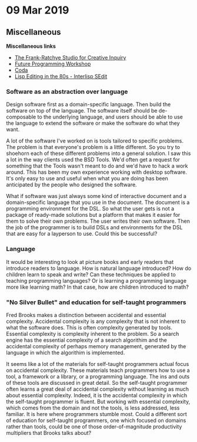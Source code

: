 # 09 Mar 2019

## Miscellaneous

**Miscellaneous links**

- [The Frank-Ratchye Studio for Creative Inquiry](http://studioforcreativeinquiry.org/)
- [Future Programming Workshop](http://www.future-programming.org/2015/index.html)
- [Coda](https://coda.io/welcome)
- [Lisp Editing in the 80s - Interlisp SEdit](https://www.youtube.com/watch?v=2qsmF8HHskg)

### Software as an abstraction over language

Design software first as a domain-specific language.
Then build the software on top of the language.
The software itself should be de-composable to the underlying language, and 
users should be able to use the language to extend the software or make the 
software do what they want.

A lot of the software I've worked on is tools tailored to specific problems.
The problem is that everyone's problem is a little different.
So you try to shoehorn each of these different problems into a general solution.
I saw this a lot in the way clients used the BSD Tools.
We'd often get a request for something that the Tools wasn't meant to do and 
we'd have to hack a work around.
This has been my own experience working with desktop software.
It's only easy to use and useful when what you are doing has been anticipated
by the people who designed the software.

What if software was just always some kind of interactive document and a 
domain-specific language that you use in the document.
The document is a programming environment for the DSL.
So what the user gets is not a package of ready-made solutions but a platform 
that makes it easier for them to solve their own problems.
The user writes their own software.
Then the job of the programmer is to build DSLs and environments for the DSL that
are easy for a layperson to use.
Could this be successful?

### Language

It would be interesting to look at picture books and early readers that 
introduce readers to language.
How is natural language introduced?
How do children learn to speak and write?
Can these techniques be applied to teaching programming languages?
Or is learning a programming language more like learning math?
In that case, how are children introduced to math?

### "No Silver Bullet" and education for self-taught programmers

Fred Brooks makes a distinction between accidental and essential complexity.
Accidental complexity is any complexity that is not inherent to what the 
software does.
This is often complexity generated by tools.
Essential complexity is complexity inherent to the problem.
So a search engine has the essential complexity of a search algorithim and the
accidental complexity of perhaps memory management, generated by the language
in which the algorithim is implemented.

It seems like a lot of the materials for self-taught programmers actual focus on
accidental complexity.
These materials teach programmers how to use a tool, a framework or a library, or
a programming language.
The ins and outs of these tools are discussed in great detail.
So the self-taught programmer often learns a great deal of accidental complexity
without learning as much about essential complexity.
Indeed, it is the accidental complexity in which the self-taught programmer is 
fluent.
But working with essential complexity, which comes from the domain and not the 
tools, is less addressed, less familiar.
It is here where programmers stumble most.
Could a different sort of education for self-taught programmers, one which 
focused on domains rather than tools, could be one of those order-of-magnitude
productivity multipliers that Brooks talks about?
